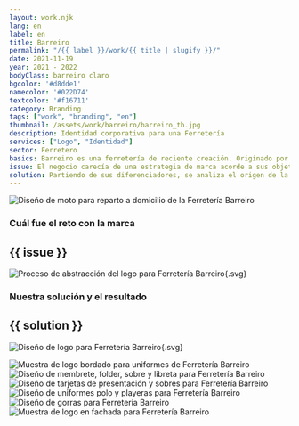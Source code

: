 ```yaml
---
layout: work.njk 
lang: en
label: en
title: Barreiro
permalink: "/{{ label }}/work/{{ title | slugify }}/"
date: 2021-11-19
year: 2021 - 2022
bodyClass: barreiro claro
bgcolor: '#d8dde1'
namecolor: '#022D74'
textcolor: '#f16711'
category: Branding
tags: ["work", "branding", "en"]
thumbnail: /assets/work/barreiro/barreiro_tb.jpg
description: Identidad corporativa para una Ferretería
services: ["Logo", "Identidad"]
sector: Ferretero
basics: Barreiro es una ferretería de reciente creación. Originado por la familia cuyo apellido le da nombre al negocio, buscan brindar un servicio profesional en la venta de múltiples artículos para la construcción, el bricolaje y las necesidades del hogar, pero con el valor añadido del servicio a domicilio.
issue: El negocio carecía de una estrategia de marca acorde a sus objetivos comerciales, así como de una identidad sólida y memorable. Se inicia con un entendimiento de quien es el público objetivo, sus motivaciones para comprar en Barreiro por sobre otra ferretería de la zona, así como los beneficios y valores que la diferencian, que la hacen destacar.
solution: Partiendo de sus diferenciadores, se analiza el origen de la palabra "Ferretería", cuyo origen etimológico se traduce como "Casa de hierro". También se resaltan los principales artículos con los que se asocia a una ferretería, entre los que destaca la tuerca. Por último, se suma el concepto del envío a domicilio, de dirección, o representado gráficamente, una flecha.
---
```


![Diseño de moto para reparto a domicilio de la Ferretería Barreiro](/assets/work/barreiro/barreiro_moto_repartidor.jpg)

<div class="column__2">
    <div class="col__left">
        <h3>Cuál fue el reto con la marca</h3>
    </div>
    <div class="col__right">
        <h2>{{ issue }}</h2>
    </div>
</div>

![Proceso de abstracción del logo para Ferretería Barreiro](/assets/work/barreiro/barreiro_logo_proceso.svg){.svg}

<div class="column__2 work__column__2">
    <div class="col__left">
        <h3>Nuestra solución y el resultado</h3>
    </div>
    <div class="col__right">
        <h2>{{ solution }}</h2>
    </div>
</div>

![Diseño de logo para Ferretería Barreiro](/assets/work/barreiro/barreiro_logo.svg){.svg}

![Muestra de logo bordado para uniformes de Ferretería Barreiro](/assets/work/barreiro/barreiro_bordado.jpg)
![Diseño de membrete, folder, sobre y libreta para Ferretería Barreiro](/assets/work/barreiro/barreiro_membrete_sobres.jpg)
![Diseño de tarjetas de presentación y sobres para Ferretería Barreiro](/assets/work/barreiro/barreiro_tarjetas_sobres.jpg)
![Diseño de uniformes polo y playeras para Ferretería Barreiro](/assets/work/barreiro/barreiro_uniformes.jpg)
![Diseño de gorras para Ferretería Barreiro](/assets/work/barreiro/barreiro_gorras.jpg)
![Muestra de logo en fachada para Ferretería Barreiro](/assets/work/barreiro/barreiro_logo_fachada.jpg)